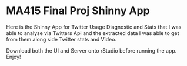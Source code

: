 # MA415 Final Proj Shinny App

Here is the Shinny App for Twitter Usage Diagnostic and Stats that I was able to analyse via Twitters Api and the extracted data I was able to get from them along side Twitter stats and Video. 

Download both the UI and Server onto rStudio before running the app.
Enjoy!
